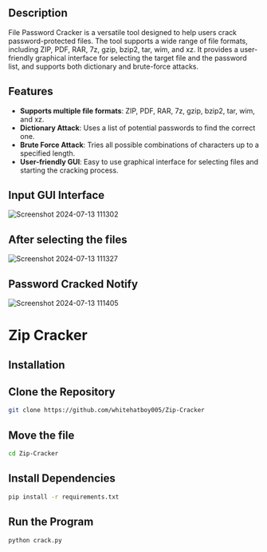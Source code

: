 ## Description
File Password Cracker is a versatile tool designed to help users crack password-protected files. The tool supports a wide range of file formats, including ZIP, PDF, RAR, 7z, gzip, bzip2, tar, wim, and xz. It provides a user-friendly graphical interface for selecting the target file and the password list, and supports both dictionary and brute-force attacks.

## Features
- **Supports multiple file formats**: ZIP, PDF, RAR, 7z, gzip, bzip2, tar, wim, and xz.
- **Dictionary Attack**: Uses a list of potential passwords to find the correct one.
- **Brute Force Attack**: Tries all possible combinations of characters up to a specified length.
- **User-friendly GUI**: Easy to use graphical interface for selecting files and starting the cracking process.


## Input GUI Interface 
![Screenshot 2024-07-13 111302](https://github.com/user-attachments/assets/cef0c8d4-c6d1-4216-9351-4b1f073b1f08)
## After selecting the files
![Screenshot 2024-07-13 111327](https://github.com/user-attachments/assets/62863ef2-7787-4598-8082-1d60fa519e61)
## Password Cracked Notify
![Screenshot 2024-07-13 111405](https://github.com/user-attachments/assets/b0ad10a5-f593-4386-8884-1322a4b07ffb)

# Zip Cracker

## Installation

## Clone the Repository
```bash
git clone https://github.com/whitehatboy005/Zip-Cracker
```
## Move the file
```bash
cd Zip-Cracker
```
## Install Dependencies
```bash
pip install -r requirements.txt
```
## Run the Program
```bash
python crack.py
```
